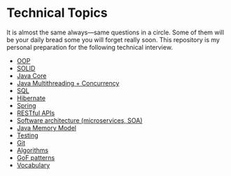 # Technical Topics

It is almost the same always—same questions in a circle. Some of them will be your daily bread some you will forget
really soon. This repository is my personal preparation for the following technical interview.

- [OOP](./oop/README.md)
- [SOLID](./solid/README.md)
- [Java Core](./java_core/README.md)
- [Java Multithreading + Concurrency](./java_multithreading_+_concurrency/README.md)
- [SQL](./sql/README.md)
- [Hibernate]()
- [Spring]()
- [RESTful APIs]()
- [Software architecture (microservices, SOA)]()
- [Java Memory Model]()
- [Testing](./testing/README.md)
- [Git](./git/README.md)
- [Algorithms](./algorithms/README.md)
- [GoF patterns](./gof_patterns/README.md) 
- [Vocabulary](./vocabulary/README.md)
